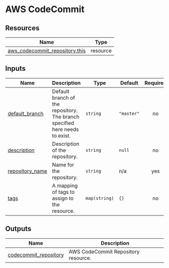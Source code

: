 # AWS CodeCommit

## Resources

| Name                                                                                                                                | Type     |
| ----------------------------------------------------------------------------------------------------------------------------------- | -------- |
| [aws_codecommit_repository.this](https://registry.terraform.io/providers/hashicorp/aws/latest/docs/resources/codecommit_repository) | resource |

## Inputs

| Name                                                                           | Description                                                                 | Type          | Default    | Required |
| ------------------------------------------------------------------------------ | --------------------------------------------------------------------------- | ------------- | ---------- | :------: |
| <a name="input_default_branch"></a> [default_branch](#input_default_branch)    | Default branch of the repository. The branch specified here needs to exist. | `string`      | `"master"` |    no    |
| <a name="input_description"></a> [description](#input_description)             | Description of the repository.                                              | `string`      | `null`     |    no    |
| <a name="input_repository_name"></a> [repository_name](#input_repository_name) | Name for the repository.                                                    | `string`      | n/a        |   yes    |
| <a name="input_tags"></a> [tags](#input_tags)                                  | A mapping of tags to assign to the resource.                                | `map(string)` | `{}`       |    no    |

## Outputs

| Name                                                                                               | Description                         |
| -------------------------------------------------------------------------------------------------- | ----------------------------------- |
| <a name="output_codecommit_repository"></a> [codecommit_repository](#output_codecommit_repository) | AWS CodeCommit Repository resource. |
